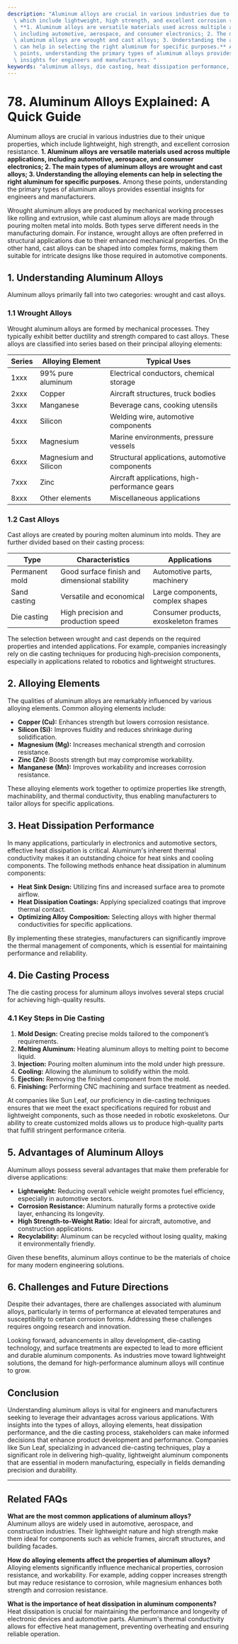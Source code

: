 ```yaml
---
description: "Aluminum alloys are crucial in various industries due to their unique properties,\
  \ which include lightweight, high strength, and excellent corrosion resistance.\
  \ **1. Aluminum alloys are versatile materials used across multiple applications,\
  \ including automotive, aerospace, and consumer electronics; 2. The main types of\
  \ aluminum alloys are wrought and cast alloys; 3. Understanding the alloying elements\
  \ can help in selecting the right aluminum for specific purposes.** Among these\
  \ points, understanding the primary types of aluminum alloys provides essential\
  \ insights for engineers and manufacturers. "
keywords: "aluminum alloys, die casting, heat dissipation performance, heat dissipation efficiency"
---
```

# 78. Aluminum Alloys Explained: A Quick Guide  

  

Aluminum alloys are crucial in various industries due to their unique properties, which include lightweight, high strength, and excellent corrosion resistance. **1. Aluminum alloys are versatile materials used across multiple applications, including automotive, aerospace, and consumer electronics; 2. The main types of aluminum alloys are wrought and cast alloys; 3. Understanding the alloying elements can help in selecting the right aluminum for specific purposes.** Among these points, understanding the primary types of aluminum alloys provides essential insights for engineers and manufacturers. 

Wrought aluminum alloys are produced by mechanical working processes like rolling and extrusion, while cast aluminum alloys are made through pouring molten metal into molds. Both types serve different needs in the manufacturing domain. For instance, wrought alloys are often preferred in structural applications due to their enhanced mechanical properties. On the other hand, cast alloys can be shaped into complex forms, making them suitable for intricate designs like those required in automotive components.

## **1. Understanding Aluminum Alloys**  

Aluminum alloys primarily fall into two categories: wrought and cast alloys. 

### **1.1 Wrought Alloys**  
Wrought aluminum alloys are formed by mechanical processes. They typically exhibit better ductility and strength compared to cast alloys. These alloys are classified into series based on their principal alloying elements:

| Series | Alloying Element | Typical Uses |
|--------|------------------|--------------|
| 1xxx   | 99% pure aluminum | Electrical conductors, chemical storage |
| 2xxx   | Copper           | Aircraft structures, truck bodies |
| 3xxx   | Manganese        | Beverage cans, cooking utensils |
| 4xxx   | Silicon          | Welding wire, automotive components |
| 5xxx   | Magnesium        | Marine environments, pressure vessels |
| 6xxx   | Magnesium and Silicon | Structural applications, automotive components |
| 7xxx   | Zinc             | Aircraft applications, high-performance gears |
| 8xxx   | Other elements    | Miscellaneous applications |

### **1.2 Cast Alloys**  
Cast alloys are created by pouring molten aluminum into molds. They are further divided based on their casting process:

| Type        | Characteristics                            | Applications                      |
|-------------|-------------------------------------------|-----------------------------------|
| Permanent mold | Good surface finish and dimensional stability | Automotive parts, machinery       |
| Sand casting | Versatile and economical                   | Large components, complex shapes  |
| Die casting | High precision and production speed        | Consumer products, exoskeleton frames |

The selection between wrought and cast depends on the required properties and intended applications. For example, companies increasingly rely on die casting techniques for producing high-precision components, especially in applications related to robotics and lightweight structures.

## **2. Alloying Elements**  

The qualities of aluminum alloys are remarkably influenced by various alloying elements. Common alloying elements include:

- **Copper (Cu):** Enhances strength but lowers corrosion resistance.
- **Silicon (Si):** Improves fluidity and reduces shrinkage during solidification.
- **Magnesium (Mg):** Increases mechanical strength and corrosion resistance.
- **Zinc (Zn):** Boosts strength but may compromise workability.
- **Manganese (Mn):** Improves workability and increases corrosion resistance.

These alloying elements work together to optimize properties like strength, machinability, and thermal conductivity, thus enabling manufacturers to tailor alloys for specific applications. 

## **3. Heat Dissipation Performance**  

In many applications, particularly in electronics and automotive sectors, effective heat dissipation is critical. Aluminum's inherent thermal conductivity makes it an outstanding choice for heat sinks and cooling components. The following methods enhance heat dissipation in aluminum components:

- **Heat Sink Design:** Utilizing fins and increased surface area to promote airflow.
- **Heat Dissipation Coatings:** Applying specialized coatings that improve thermal contact.
- **Optimizing Alloy Composition:** Selecting alloys with higher thermal conductivities for specific applications.

By implementing these strategies, manufacturers can significantly improve the thermal management of components, which is essential for maintaining performance and reliability.

## **4. Die Casting Process**  

The die casting process for aluminum alloys involves several steps crucial for achieving high-quality results. 

### **4.1 Key Steps in Die Casting**  

1. **Mold Design:** Creating precise molds tailored to the component’s requirements.
2. **Melting Aluminum:** Heating aluminum alloys to melting point to become liquid.
3. **Injection:** Pouring molten aluminum into the mold under high pressure.
4. **Cooling:** Allowing the aluminum to solidify within the mold.
5. **Ejection:** Removing the finished component from the mold.
6. **Finishing:** Performing CNC machining and surface treatment as needed.

At companies like Sun Leaf, our proficiency in die-casting techniques ensures that we meet the exact specifications required for robust and lightweight components, such as those needed in robotic exoskeletons. Our ability to create customized molds allows us to produce high-quality parts that fulfill stringent performance criteria.

## **5. Advantages of Aluminum Alloys**  

Aluminum alloys possess several advantages that make them preferable for diverse applications:

- **Lightweight:** Reducing overall vehicle weight promotes fuel efficiency, especially in automotive sectors.
- **Corrosion Resistance:** Aluminum naturally forms a protective oxide layer, enhancing its longevity.
- **High Strength-to-Weight Ratio:** Ideal for aircraft, automotive, and construction applications.
- **Recyclability:** Aluminum can be recycled without losing quality, making it environmentally friendly.

Given these benefits, aluminum alloys continue to be the materials of choice for many modern engineering solutions.

## **6. Challenges and Future Directions**  

Despite their advantages, there are challenges associated with aluminum alloys, particularly in terms of performance at elevated temperatures and susceptibility to certain corrosion forms. Addressing these challenges requires ongoing research and innovation. 

Looking forward, advancements in alloy development, die-casting technology, and surface treatments are expected to lead to more efficient and durable aluminum components. As industries move toward lightweight solutions, the demand for high-performance aluminum alloys will continue to grow.

## Conclusion  

Understanding aluminum alloys is vital for engineers and manufacturers seeking to leverage their advantages across various applications. With insights into the types of alloys, alloying elements, heat dissipation performance, and the die casting process, stakeholders can make informed decisions that enhance product development and performance. Companies like Sun Leaf, specializing in advanced die-casting techniques, play a significant role in delivering high-quality, lightweight aluminum components that are essential in modern manufacturing, especially in fields demanding precision and durability.

---

## Related FAQs  

**What are the most common applications of aluminum alloys?**  
Aluminum alloys are widely used in automotive, aerospace, and construction industries. Their lightweight nature and high strength make them ideal for components such as vehicle frames, aircraft structures, and building facades. 

**How do alloying elements affect the properties of aluminum alloys?**  
Alloying elements significantly influence mechanical properties, corrosion resistance, and workability. For example, adding copper increases strength but may reduce resistance to corrosion, while magnesium enhances both strength and corrosion resistance.

**What is the importance of heat dissipation in aluminum components?**  
Heat dissipation is crucial for maintaining the performance and longevity of electronic devices and automotive parts. Aluminum's thermal conductivity allows for effective heat management, preventing overheating and ensuring reliable operation.
